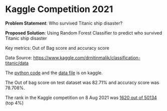 # Kaggle Competition 2021

**Problem Statement**: Who survived Titanic ship disaster?

**Proposed Solution**: Using Random Forest Classifier to predict who survived Titanic ship disaster

Key metrics: Out of Bag score and accuracy score

Data Source: https://www.kaggle.com/drnitinmalik/classification-titanic/data 

The [python code](https://www.kaggle.com/drnitinmalik/classification-titanic/notebook) and the [data file](https://www.kaggle.com/c/titanic/data) is on kaggle.

The Out of bag score on test dataset was 82.71% and accuracy score was 78.708%. 

The rank in the Kaggle competition on 8 Aug 2021 was [1620 out of 50134](https://archive.md/tuvf7) (top 4%) 

